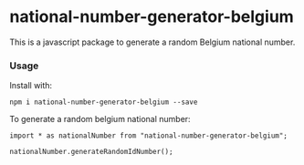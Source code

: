 # national-number-generator-belgium

This is a javascript package to generate a random Belgium national number.

### Usage
Install with:
```
npm i national-number-generator-belgium --save
```

To generate a random belgium national number:
```
import * as nationalNumber from "national-number-generator-belgium";

nationalNumber.generateRandomIdNumber();
```
